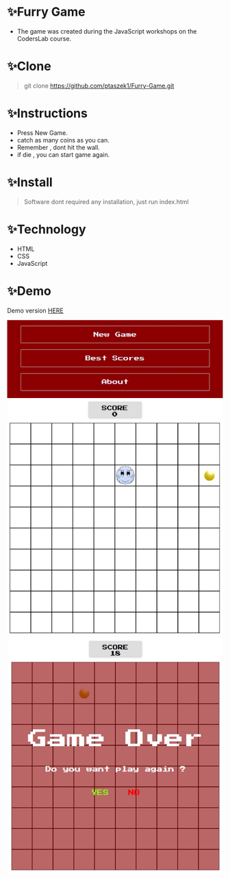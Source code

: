 # :sparkles:Furry Game

* The game was created during the JavaScript workshops on the CodersLab course.

# :sparkles:Clone

> git clone https://github.com/ptaszek1/Furry-Game.git

# :sparkles:Instructions

* Press New Game.
* catch as many coins as you can.
* Remember , dont hit the wall.
* if die , you can start game again.

# :sparkles:Install

> Software dont required any installation, just run index.html

# :sparkles:Technology

* HTML
* CSS
* JavaScript

# :sparkles:Demo

Demo version [HERE](https://ptaszek1.github.io/Furry-Game/ "Furry Game live")

<img alt="Logo" src="https://github.com/ptaszek1/Furry-Game/blob/master/screens/gameMenu.jpg">

<img alt="Logo" src="https://github.com/ptaszek1/Furry-Game/blob/master/screens/gameplay.jpg">

<img alt="Logo" src="https://github.com/ptaszek1/Furry-Game/blob/master/screens/game1.jpg">